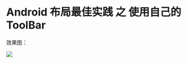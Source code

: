 # Android 布局最佳实践 之 使用自己的 ToolBar

效果图：

![](https://raw.githubusercontent.com/Isayes/screenshotpictures/441790d74b837d2e6cd02bf50127da4619b10105/android/mytoolbar.gif)
